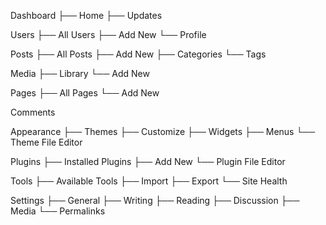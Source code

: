Dashboard
├── Home
├── Updates


Users
├── All Users
├── Add New
└── Profile


Posts
├── All Posts
├── Add New
├── Categories
└── Tags

Media
├── Library
└── Add New

Pages
├── All Pages
└── Add New

Comments

Appearance
├── Themes
├── Customize
├── Widgets
├── Menus
└── Theme File Editor

Plugins
├── Installed Plugins
├── Add New
└── Plugin File Editor

Tools
├── Available Tools
├── Import
├── Export
└── Site Health

Settings
├── General
├── Writing
├── Reading
├── Discussion
├── Media
└── Permalinks
